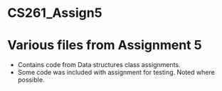 # CS261_Assign5
# Various files from Assignment 5

* Contains code from Data structures class assignments.
* Some code was included with assignment for testing. Noted where possible.
